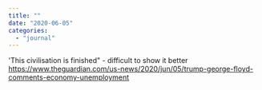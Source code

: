 ```yaml
---
title: ""
date: "2020-06-05"
categories: 
  - "journal"
---
```


'This civilisation is finished" - difficult to show it better https://www.theguardian.com/us-news/2020/jun/05/trump-george-floyd-comments-economy-unemployment

